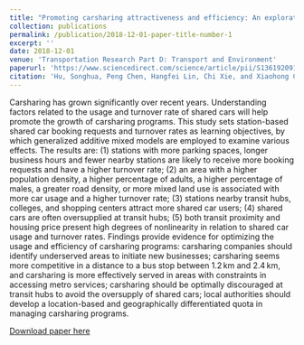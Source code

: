 ```yaml
---
title: "Promoting carsharing attractiveness and efficiency: An exploratory analysis"
collection: publications
permalink: /publication/2018-12-01-paper-title-number-1
excerpt: ''
date: 2018-12-01
venue: 'Transportation Research Part D: Transport and Environment'
paperurl: 'https://www.sciencedirect.com/science/article/pii/S1361920918306448'
citation: 'Hu, Songhua, Peng Chen, Hangfei Lin, Chi Xie, and Xiaohong Chen. "Promoting carsharing attractiveness and efficiency: An exploratory analysis." Transportation Research Part D: Transport and Environment 65 (2018): 229-243.'
---
```


Carsharing has grown significantly over recent years. Understanding factors related to the usage and turnover rate of shared cars will help promote the growth of carsharing programs. This study sets station-based shared car booking requests and turnover rates as learning objectives, by which generalized additive mixed models are employed to examine various effects. The results are: (1) stations with more parking spaces, longer business hours and fewer nearby stations are likely to receive more booking requests and have a higher turnover rate; (2) an area with a higher population density, a higher percentage of adults, a higher percentage of males, a greater road density, or more mixed land use is associated with more car usage and a higher turnover rate; (3) stations nearby transit hubs, colleges, and shopping centers attract more shared car users; (4) shared cars are often oversupplied at transit hubs; (5) both transit proximity and housing price present high degrees of nonlinearity in relation to shared car usage and turnover rates. Findings provide evidence for optimizing the usage and efficiency of carsharing programs: carsharing companies should identify underserved areas to initiate new businesses; carsharing seems more competitive in a distance to a bus stop between 1.2 km and 2.4 km, and carsharing is more effectively served in areas with constraints in accessing metro services; carsharing should be optimally discouraged at transit hubs to avoid the oversupply of shared cars; local authorities should develop a location-based and geographically differentiated quota in managing carsharing programs.

[Download paper here](https://www.sciencedirect.com/science/article/pii/S1361920918306448)
